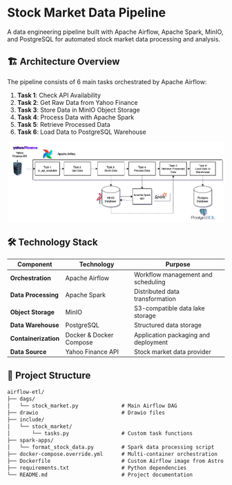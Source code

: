 # Stock Market Data Pipeline

A data engineering pipeline built with Apache Airflow, Apache Spark, MinIO, and PostgreSQL for automated stock market data processing and analysis.

## 🏗️ Architecture Overview
The pipeline consists of 6 main tasks orchestrated by Apache Airflow:

1. **Task 1**: Check API Availability
2. **Task 2**: Get Raw Data from Yahoo Finance
3. **Task 3**: Store Data in MinIO Object Storage
4. **Task 4**: Process Data with Apache Spark
5. **Task 5**: Retrieve Processed Data
6. **Task 6**: Load Data to PostgreSQL Warehouse


![Pipeline Architecture](./drawio/assests/Project.drawio.png)




## 🛠️ Technology Stack

| Component | Technology | Purpose |
|-----------|------------|---------|
| **Orchestration** | Apache Airflow | Workflow management and scheduling |
| **Data Processing** | Apache Spark | Distributed data transformation |
| **Object Storage** | MinIO | S3-compatible data lake storage |
| **Data Warehouse** | PostgreSQL | Structured data storage |
| **Containerization** | Docker & Docker Compose | Application packaging and deployment |
| **Data Source** | Yahoo Finance API | Stock market data provider |

## 📁 Project Structure

```
airflow-etl/
├── dags/
│   └── stock_market.py              # Main Airflow DAG
├── drawio                           # Drawio files
├── include/
│   └── stock_market/
│       └── tasks.py                 # Custom task functions
├── spark-apps/
│   └── format_stock_data.py         # Spark data processing script
├── docker-compose.override.yml      # Multi-container orchestration
├── Dockerfile                       # Custom Airflow image from Astro
├── requirements.txt                 # Python dependencies
└── README.md                        # Project documentation
```

